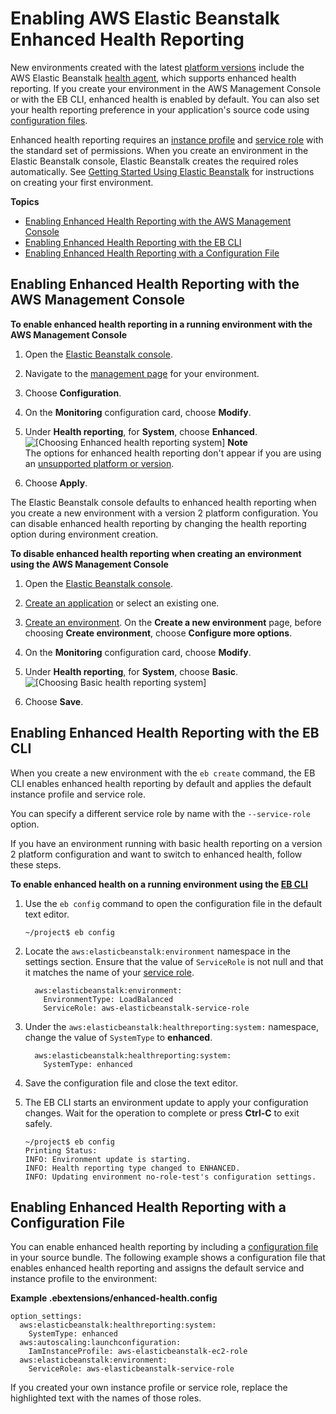 # Enabling AWS Elastic Beanstalk Enhanced Health Reporting<a name="health-enhanced-enable"></a>

New environments created with the latest [platform versions](concepts.platforms.md) include the AWS Elastic Beanstalk [health agent](health-enhanced.md#health-enhanced-agent), which supports enhanced health reporting\. If you create your environment in the AWS Management Console or with the EB CLI, enhanced health is enabled by default\. You can also set your health reporting preference in your application's source code using [configuration files](ebextensions.md)\.

Enhanced health reporting requires an [instance profile](concepts-roles-instance.md) and [service role](concepts-roles-service.md) with the standard set of permissions\. When you create an environment in the Elastic Beanstalk console, Elastic Beanstalk creates the required roles automatically\. See [Getting Started Using Elastic Beanstalk](GettingStarted.md) for instructions on creating your first environment\.

**Topics**
+ [Enabling Enhanced Health Reporting with the AWS Management Console](#health-enhanced-enable-console)
+ [Enabling Enhanced Health Reporting with the EB CLI](#health-enhanced-enable-ebcli)
+ [Enabling Enhanced Health Reporting with a Configuration File](#health-enhanced-enable-config)

## Enabling Enhanced Health Reporting with the AWS Management Console<a name="health-enhanced-enable-console"></a>

**To enable enhanced health reporting in a running environment with the AWS Management Console**

1. Open the [Elastic Beanstalk console](https://console.aws.amazon.com/elasticbeanstalk)\.

1. Navigate to the [management page](environments-console.md) for your environment\.

1. Choose **Configuration**\.

1. On the **Monitoring** configuration card, choose **Modify**\.

1. Under **Health reporting**, for **System**, choose **Enhanced**\.  
![\[Choosing Enhanced health reporting system\]](http://docs.aws.amazon.com/elasticbeanstalk/latest/dg/images/enhanced-health-dashboard-option.png)
**Note**  
The options for enhanced health reporting don't appear if you are using an [unsupported platform or version](health-enhanced.md)\.

1. Choose **Apply**\.

The Elastic Beanstalk console defaults to enhanced health reporting when you create a new environment with a version 2 platform configuration\. You can disable enhanced health reporting by changing the health reporting option during environment creation\.

**To disable enhanced health reporting when creating an environment using the AWS Management Console**

1. Open the [Elastic Beanstalk console](https://console.aws.amazon.com/elasticbeanstalk)\.

1. [Create an application](applications.md) or select an existing one\.

1. [Create an environment](using-features.environments.md)\. On the **Create a new environment** page, before choosing **Create environment**, choose **Configure more options**\.

1. On the **Monitoring** configuration card, choose **Modify**\.

1. Under **Health reporting**, for **System**, choose **Basic**\.  
![\[Choosing Basic health reporting system\]](http://docs.aws.amazon.com/elasticbeanstalk/latest/dg/images/basic-health-dashboard-option.png)

1. Choose **Save**\.

## Enabling Enhanced Health Reporting with the EB CLI<a name="health-enhanced-enable-ebcli"></a>

When you create a new environment with the `eb create` command, the EB CLI enables enhanced health reporting by default and applies the default instance profile and service role\.

You can specify a different service role by name with the `--service-role` option\.

If you have an environment running with basic health reporting on a version 2 platform configuration and want to switch to enhanced health, follow these steps\.

**To enable enhanced health on a running environment using the [EB CLI](eb-cli3.md)**

1. Use the `eb config` command to open the configuration file in the default text editor\.

   ```
   ~/project$ eb config
   ```

1. Locate the `aws:elasticbeanstalk:environment` namespace in the settings section\. Ensure that the value of `ServiceRole` is not null and that it matches the name of your [service role](concepts-roles-service.md)\.

   ```
     aws:elasticbeanstalk:environment:
       EnvironmentType: LoadBalanced
       ServiceRole: aws-elasticbeanstalk-service-role
   ```

1. Under the `aws:elasticbeanstalk:healthreporting:system:` namespace, change the value of `SystemType` to **enhanced**\.

   ```
     aws:elasticbeanstalk:healthreporting:system:
       SystemType: enhanced
   ```

1. Save the configuration file and close the text editor\.

1. The EB CLI starts an environment update to apply your configuration changes\. Wait for the operation to complete or press **Ctrl\-C** to exit safely\.

   ```
   ~/project$ eb config
   Printing Status:
   INFO: Environment update is starting.
   INFO: Health reporting type changed to ENHANCED.
   INFO: Updating environment no-role-test's configuration settings.
   ```

## Enabling Enhanced Health Reporting with a Configuration File<a name="health-enhanced-enable-config"></a>

You can enable enhanced health reporting by including a [configuration file](ebextensions.md) in your source bundle\. The following example shows a configuration file that enables enhanced health reporting and assigns the default service and instance profile to the environment:

**Example \.ebextensions/enhanced\-health\.config**  

```
option_settings:
  aws:elasticbeanstalk:healthreporting:system:
    SystemType: enhanced
  aws:autoscaling:launchconfiguration:
    IamInstanceProfile: aws-elasticbeanstalk-ec2-role
  aws:elasticbeanstalk:environment:
    ServiceRole: aws-elasticbeanstalk-service-role
```

If you created your own instance profile or service role, replace the highlighted text with the names of those roles\.
